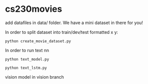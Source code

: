 # cs230movies


add datafiles in data/ folder. We have a mini dataset in there for you!

In order to split dataset into train/dev/test formatted x y:
```
python create_movie_dataset.py
```
In order to run text nn
```
python text_model.py
```
```
python text_lstm.py
```

vision model in vision branch